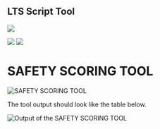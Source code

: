 ## LTS Script Tool


![](https://paper-attachments.dropbox.com/s_4524B50F6E460AB5C88F503F9A8301F1E8D418D8AEF4059EBB795FCD7917F518_1585236495325_lts_tool.PNG)





![](https://paper-attachments.dropbox.com/s_4524B50F6E460AB5C88F503F9A8301F1E8D418D8AEF4059EBB795FCD7917F518_1585236521677_lts_dirs.PNG)
![](https://paper-attachments.dropbox.com/s_4524B50F6E460AB5C88F503F9A8301F1E8D418D8AEF4059EBB795FCD7917F518_1585236521673_lts_table.PNG)



# SAFETY SCORING TOOL

![SAFETY SCORING TOOL](https://paper-attachments.dropbox.com/s_98E52759A7B69068D67527CA103F163C1C055CAB1A44832F2B48960DD4A1E247_1585230894384_sc_gpt2.PNG)

















The tool output should look like the table below.

![Output of the SAFETY SCORING TOOL](https://paper-attachments.dropbox.com/s_98E52759A7B69068D67527CA103F163C1C055CAB1A44832F2B48960DD4A1E247_1585230915186_crash_table.PNG)


